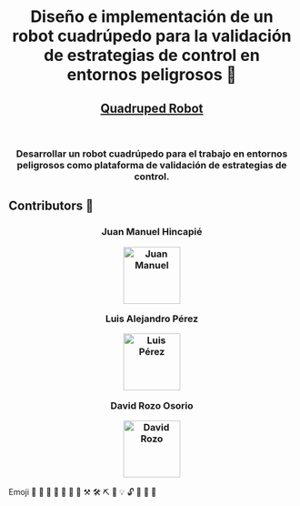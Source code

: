 <h1 align="center">
  <p>Diseño e implementación de un robot cuadrúpedo para la validación de estrategias de control en entornos peligrosos 🦾</p>
</h1>

<h2 align="center">
  <a href="https://juanma010901.github.io/Quadruped-Robot/">
    Quadruped Robot
  </a>
  <!--![Watchers](https://img.shields.io/github/watchers/juanma010901/Quadruped-Robot.svg)
  ![Stars](https://img.shields.io/github/stars/juanma010901/Quadruped-Robot.svg)-->
</h2><br>

<h3 align="center">
  <strong>Desarrollar un robot cuadrúpedo para el trabajo en entornos peligrosos como plataforma de validación de estrategias de control.</strong><br>
</h3>



## Contributors 👏
<h3 align="center">
  <p>Juan Manuel Hincapié</p>
  <a href="https://github.com/juanma010901">
    <img src="https://avatars.githubusercontent.com/u/119358374?v=4" alt="Juan Manuel" width="100" />
  </a>
  <br>
  <p>Luis Alejandro Pérez</p>
  <a href="https://github.com/luisfbcudj94">
    <img src="https://avatars.githubusercontent.com/u/74807862?v=4" alt="Luis Pérez" width="100" />
  </a>
  <br>
  <p>David Rozo Osorio</p>
  <a href="david.rozo31@eia.edu.co">
    <img src="https://avatars.githubusercontent.com/u/88332307?v=4" alt="David Rozo" width="100" />
  </a>
  <br>
</h3>

Emoji
📖 🚀 🦾 🦿 🔧 🎯 🔨 ⚒ 🛠 ⛏ 🔌 💡 🔓 📌 📍 📩 
